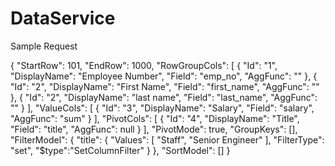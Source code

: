 # DataService
 
Sample Request

{
	"StartRow": 101,
	"EndRow": 1000,
	"RowGroupCols": [
		{
			"Id": "1",
			"DisplayName": "Employee Number",
			"Field": "emp_no",
			"AggFunc": ""
		},
		{
			"Id": "2",
			"DisplayName": "First Name",
			"Field": "first_name",
			"AggFunc": ""
		},
		{
			"Id": "2",
			"DisplayName": "last name",
			"Field": "last_name",
			"AggFunc": ""
		}
	],
	"ValueCols": [
		{
			"Id": "3",
			"DisplayName": "Salary",
			"Field": "salary",
			"AggFunc": "sum"
		}
	],
	"PivotCols": [
		{
			"Id": "4",
			"DisplayName": "Title",
			"Field": "title",
			"AggFunc": null
		}
	],
	"PivotMode": true,
	"GroupKeys": [],
	"FilterModel": {
		"title": {
			"Values": [
				"Staff",
				"Senior Engineer"
			],
			"FilterType": "set",
            "$type":"SetColumnFilter"
		}
	},
	"SortModel": []
}